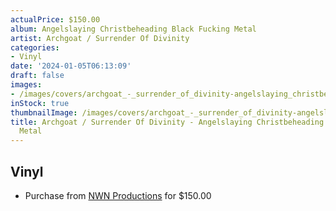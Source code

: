 ```yaml
---
actualPrice: $150.00
album: Angelslaying Christbeheading Black Fucking Metal
artist: Archgoat / Surrender Of Divinity
categories:
- Vinyl
date: '2024-01-05T06:13:09'
draft: false
images:
- /images/covers/archgoat_-_surrender_of_divinity-angelslaying_christbeheading_black_fucking_metal.jpg
inStock: true
thumbnailImage: /images/covers/archgoat_-_surrender_of_divinity-angelslaying_christbeheading_black_fucking_metal-thumb.jpg
title: Archgoat / Surrender Of Divinity - Angelslaying Christbeheading Black Fucking
  Metal
---
```


## Vinyl
* Purchase from [NWN Productions](http://shop.nwnprod.com/index.php?route=product/product&path=75&product_id=44733&sort=pd.name&order=ASC) for $150.00
